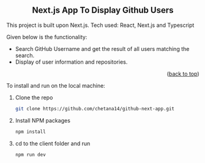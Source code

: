 <a name="readme-top"></a>
<br />
<div align="center">
  <h2 align="center">Next.js App To Display Github Users</h2>  
</div>

This project is built upon Next.js. Tech used: React, Next.js and Typescript

Given below is the functionality:
* Search GitHub Username and get the result of all users matching the search.
* Display of user information and repositories.

<p align="right">(<a href="#readme-top">back to top</a>)</p>

To install and run on the local machine:
1. Clone the repo
   ```sh
   git clone https://github.com/chetana14/github-next-app.git
   ```
2. Install NPM packages
   ```sh
   npm install
   ```
3. cd to the client folder and run 
     ```sh
   npm run dev
   ```

